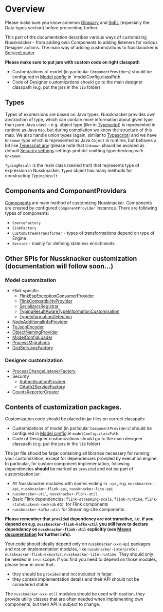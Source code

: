 # Overview

Please make sure you know common [Glossary](/documentation/about/GLOSSARY) and [SpEL](../scenarios_authoring/Spel.md) (especially the Data types section) before proceeding further. 

This part of the documentation describes various ways of customizing Nussknacker - from adding own Components to adding listeners for various Designer actions. 
The main way of adding customizations to Nussknacker is [ServiceLoader](https://docs.oracle.com/en/java/javase/11/docs/api/java.base/java/util/ServiceLoader.html) 

**Please make sure to put jars with custom code on right classpath**
- Customizations of model (in particular `ComponentProviders`) should be configured in [Model config](../installation_configuration_guide/Configuration) in 
`modelConfig.classPath.  
- Code of Designer customizations should go to the main designer classpath (e.g. put the jars in the `lib` folder)
 
## Types

Types of expressions are based on Java types. Nussknacker provides own abstraction of type, which can contain more information about given type than pure Java class - e.g. object type (like in [Typescript](https://www.typescriptlang.org/docs/handbook/2/everyday-types.html#object-types)) is represented in runtime as Java `Map`, but during compilation we know the structure of this map. 
We also handle union types (again, similar to [Typescript](https://www.typescriptlang.org/docs/handbook/2/everyday-types.html#union-types)) and we have `Unknown` type which is represented as Java `Object` in runtime, but behaves a bit like [Typescript any](https://www.typescriptlang.org/docs/handbook/2/everyday-types.html#any) (please note that `Unknown` should be avoided as default [Security settings](./Security) settings prohibit omitting typechecking with `Unknown`.
 
`TypingResult` is the main class (sealed trait) that represents type of expression in Nussknacker.
`Typed` object has many methods for constructing `TypingResult`


      
## Components and ComponentProviders

[Components](https://nussknacker.io/documentation/about/GLOSSARY#component) are main method of customizing Nussknacker. Components are created by configured `ComponentProvider` instances. 
There are following types of components:
- `SourceFactory`
- `SinkFactory`
- `CustomStreamTransformer` - types of transformations depend on type of Engine
- `Service` - mainly for defining stateless enrichments


## Other SPIs for Nussknacker customization (documentation will follow soon...)

### Model customization

- Flink specific
  - [FlinkEspExceptionConsumerProvider](https://github.com/TouK/nussknacker/blob/staging/engine/flink/api/src/main/scala/pl/touk/nussknacker/engine/flink/api/exception/FlinkEspExceptionConsumer.scala)
  - [FlinkCompatibilityProvider](https://github.com/TouK/nussknacker/blob/staging/engine/flink/executor/src/main/scala/pl/touk/nussknacker/engine/process/FlinkCompatibilityProvider.scala)
  - [SerializersRegistrar](https://github.com/TouK/nussknacker/blob/staging/engine/flink/api/src/main/scala/pl/touk/nussknacker/engine/flink/api/serialization/SerializersRegistrar.scala)
  - [TypingResultAwareTypeInformationCustomisation](https://github.com/TouK/nussknacker/blob/staging/engine/flink/api/src/main/scala/pl/touk/nussknacker/engine/flink/api/typeinformation/TypingResultAwareTypeInformationCustomisation.scala)
  - [TypeInformationDetection](https://github.com/TouK/nussknacker/blob/staging/engine/flink/api/src/main/scala/pl/touk/nussknacker/engine/flink/api/typeinformation/TypeInformationDetection.scala)
- [NodeAdditionalInfoProvider](https://github.com/TouK/nussknacker/blob/staging/interpreter/src/main/scala/pl/touk/nussknacker/engine/additionalInfo/NodeAdditionalInfoProvider.scala)
- [ToJsonEncoder](https://github.com/TouK/nussknacker/blob/staging/utils/util/src/main/scala/pl/touk/nussknacker/engine/util/json/BestEffortJsonEncoder.scala)
- [ObjectNamingProvider](https://github.com/TouK/nussknacker/blob/staging/utils/util/src/main/scala/pl/touk/nussknacker/engine/util/namespaces/ObjectNamingProvider.scala)
- [ModelConfigLoader](https://github.com/TouK/nussknacker/blob/staging/interpreter/src/main/scala/pl/touk/nussknacker/engine/modelconfig/ModelConfigLoader.scala)
- [ProcessMigrations](https://github.com/TouK/nussknacker/blob/staging/interpreter/src/main/scala/pl/touk/nussknacker/engine/migration/ProcessMigration.scala)
- [DictServicesFactory](https://github.com/TouK/nussknacker/blob/staging/api/src/main/scala/pl/touk/nussknacker/engine/api/dict/DictServicesFactory.scala)

### Designer customization

- [ProcessChangeListenerFactory](https://github.com/TouK/nussknacker/blob/staging/ui/listener-api/src/main/scala/pl/touk/nussknacker/ui/listener/ProcessChangeListenerFactory.scala)
- Security
  - [AuthenticationProvider](https://github.com/TouK/nussknacker/blob/staging/security/src/main/scala/pl/touk/nussknacker/ui/security/api/AuthenticationProvider.scala)
  - [OAuth2ServiceFactory](https://github.com/TouK/nussknacker/blob/staging/security/src/main/scala/pl/touk/nussknacker/ui/security/oauth2/OAuth2ServiceFactory.scala)
- [CountsReporterCreator](https://github.com/TouK/nussknacker/blob/staging/ui/processReports/src/main/scala/pl/touk/nussknacker/processCounts/CountsReporter.scala)

                         
## Contents of customization packages.

Customization code should be placed in jar files on correct classpath:
- Customizations of model (in particular `ComponentProviders`) should be configured in [Model config](../installation_configuration_guide/Configuration) in 
`modelConfig.classPath`. 
- Code of Designer customizations should go to the main designer classpath (e.g. put the jars in the `lib` folder)

The jar file should be fatjar containing all libraries necessary for running your customization, 
except for dependencies provided by execution engine. In particular, for custom component implementation, 
following dependencies **should** be marked as `provided` and not be part of customization jar:
- All Nussknacker modules with names ending in `-api`, e.g. `nussknacker-api`, `nussknacker-flink-api`, `nussknacker-lite-api`
- `nussknacker-util`, `nussknacker-flink-util`
- Basic Flink dependencies: `flink-streaming-scala`, `flink-runtime`, `flink-statebackend-rocksdb` etc. for Flink components
- `nussknacker-kafka-util` for Streaming-Lite components

**Please remember that `provided` dependency are not transitive, i.e. if you depend on e.g. `nussknacker-flink-kafka-util`
you still have to declare dependency on `nussknacker-flink-util` explicitly 
(see [Maven documentation](https://maven.apache.org/guides/introduction/introduction-to-dependency-mechanism.html#dependency-scope) for further info).** 

Your code should ideally depend only on `nussknacker-xxx-api` packages and not on implementation modules, like 
`nussknacker-interpreter`, `nussknacker-flink-executor`, `nussknacker-lite-runtime`. They should only be 
needed in `test` scope. If you find you need to depend on those modules, please bear in mind that:
- they should be `provided` and not included in fatjar.
- they contain implementation details and their API should not be considered stable. 
                                              
The `nussknacker-xxx-util` modules should be used with caution, they provide utility classes that are 
often needed when implementing own components, but their API is subject to change. 